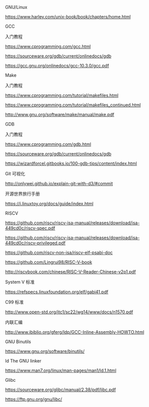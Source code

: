 GNU/Linux

https://www.harley.com/unix-book/book/chapters/home.html



GCC

入门教程

https://www.cprogramming.com/gcc.html

https://sourceware.org/gdb/current/onlinedocs/gdb

https://gcc.gnu.org/onlinedocs/gcc-10.3.0/gcc.pdf



Make

入门教程

https://www.cprogramming.com/tutorial/makefiles.html

https://www.cprogramming.com/tutorial/makefiles_continued.html

http://www.gnu.org/software/make/manual/make.pdf



GDB

入门教程

https://www.cprogramming.com/gdb.html

https://sourceware.org/gdb/current/onlinedocs/gdb

https://wizardforcel.gitbooks.io/100-gdb-tips/content/index.html



Git 可视化

http://onlywei.github.io/explain-git-with-d3/#commit



开源世界旅行手册

https://i.linuxtoy.org/docs/guide/index.html



RISCV

https://github.com/riscv/riscv-isa-manual/releases/download/isa-449cd0c/riscv-spec.pdf

https://github.com/riscv/riscv-isa-manual/releases/download/isa-449cd0c/riscv-privileged.pdf

https://github.com/riscv-non-isa/riscv-elf-psabi-doc

https://github.com/Lingrui98/RISC-V-book

http://riscvbook.com/chinese/RISC-V-Reader-Chinese-v2p1.pdf



System V 标准

https://refspecs.linuxfoundation.org/elf/gabi41.pdf



C99 标准

http://www.open-std.org/jtc1/sc22/wg14/www/docs/n1570.pdf



内联汇编

http://www.ibiblio.org/gferg/ldp/GCC-Inline-Assembly-HOWTO.html



GNU Binutils

https://www.gnu.org/software/binutils/



ld The GNU linker

https://www.man7.org/linux/man-pages/man1/ld.1.html



Glibc

https://sourceware.org/glibc/manual/2.38/pdf/libc.pdf

https://ftp.gnu.org/gnu/libc/

